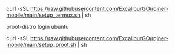 curl -sSL https://raw.githubusercontent.com/ExcaliburGO/rqiner-mobile/main/setup_termux.sh | sh

proot-distro login ubuntu

curl -sSL https://raw.githubusercontent.com/ExcaliburGO/rqiner-mobile/main/setup_proot.sh | sh
